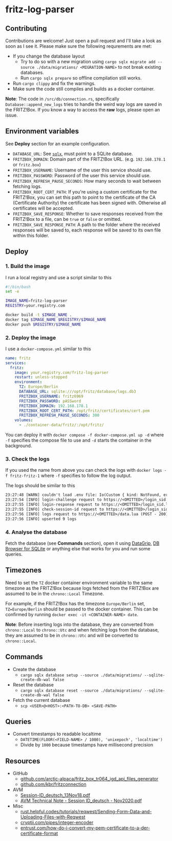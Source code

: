 # fritz-log-parser

## Contributing

Contributions are welcome! Just open a pull request and I'll take a look as soon
as I see it. Please make sure the following requrements are met:

- If you change the database layout
  - Try to do so with a new migration using `cargo sqlx migrate add --source ./data/migrations/ <MIGRATION-NAME>` to not break existing databases.
  - Run `cargo sqlx prepare` so offline compilation still works.
- Run `cargo clippy` and fix the warnings.
- Make sure the code still compiles and builds as a docker container.

**Note**: The code in `/src/db/connection.rs`, specifically `Database::append_new_logs` tries to handle the weird way logs are saved in the FRITZ!Box. If you know a way to access the **raw** logs, please open an issue.

## Environment variables

See **Deploy** section for an example configuration.

- `DATABASE_URL`: See [`sqlx`](https://docs.rs/sqlx/latest/sqlx/), must point to a SQLite database.
- `FRITZBOX_DOMAIN`: Domain part of the FRITZ!Box URL. (e.g. `192.168.178.1` or `fritz.box`)
- `FRITZBOX_USERNAME`: Username of the user this service should use.
- `FRITZBOX_PASSWORD`: Password of the user this service should use.
- `FRITZBOX_REFRESH_PAUSE_SECONDS`: How many seconds to wait between fetching logs.
- `FRITZBOX_ROOT_CERT_PATH`: If you're using a custom certificate for the FRITZ!Box, you can set this path to point to the certificate of the CA (Certificate Authority) the certificate has been signed with. Otherwise all certificates will be accepted.
- `FRITZBOX_SAVE_RESPONSE`: Whether to save responses received from the FRITZ!Box to a file, can be `true` or `false` or omitted.
- `FRITZBOX_SAVE_RESPONSE_PATH`: A path to the folder where the received responses will be saved to, each response will be saved to its own file within this folder.

## Deploy

### 1. Build the image

I run a local registry and use a script similar to this

```sh
#!/bin/bash
set -e

IMAGE_NAME=fritz-log-parser
REGISTRY=your.registry.com

docker build -t $IMAGE_NAME .
docker tag $IMAGE_NAME $REGISTRY/$IMAGE_NAME
docker push $REGISTRY/$IMAGE_NAME
```

### 2. Deploy the image

I use a `docker-compose.yml` similar to this

```yaml
name: fritz
services:
  fritz:
    image: your.registry.com/fritz-log-parser
    restart: unless-stopped
    environment:
      TZ: Europe/Berlin
      DATABASE_URL: sqlite:///opt/fritz/database/logs.db3
      FRITZBOX_USERNAME: fritz6969
      FRITZBOX_PASSWORD: pASSword
      FRITZBOX_DOMAIN: 192.168.178.1
      FRITZBOX_ROOT_CERT_PATH: /opt/fritz/certificates/cert.pem
      FRITZBOX_REFRESH_PAUSE_SECONDS: 300
    volumes:
      - ./container-data/fritz/:/opt/fritz/
```

You can deploy it with `docker compose -f docker-compose.yml up -d` where `-f`
specifies the compose file to use and `-d` starts the container in the
background.

### 3. Check the logs

If you used the name from above you can check the logs with
`docker logs -f fritz-fritz-1` where `-f` specifies to follow the log output.

The logs should be similar to this

```txt
23:27:48 [WARN] couldn't load .env file: Io(Custom { kind: NotFound, error: "path not found" })
23:27:54 [INFO] login-challenge request to https://<OMITTED>/login_sid.lua?version=2 (GET - 200) took 5501ms (session-id: None)
23:27:55 [INFO] login-response request to https://<OMITTED>/login_sid.lua?version=2 (POST - 200) took 775ms (session-id: None)
23:27:55 [INFO] check-session-id request to https://<OMITTED>/login_sid.lua?version=2 (POST - 200) took 423ms (session-id: Some(<OMITTED>))
23:27:56 [INFO] logs request to https://<OMITTED>/data.lua (POST - 200) took 1122ms (session-id: Some(<OMITTED>))
23:27:56 [INFO] upserted 9 logs
```

### 4. Analyse the database

Fetch the database (see **Commands** section), open it using
[DataGrip](https://www.jetbrains.com/datagrip/),
[DB Browser for SQLite](https://sqlitebrowser.org/) or anything else that works
for you and run some queries.

## Timezones

Need to set the `TZ` docker container environment variable to the same timezone
as the FRITZ!Box because logs fetched from the FRITZ!Box are assumed to be in
the `chrono::Local` Timezone.

For example, if the FRITZ!Box has the timezone `Europe/Berlin` set,
`TZ=Europe/Berlin` should be passed to the docker container. This can be
confirmed by running `docker exec -it <CONTAINER-NAME> date`.

**Note**: Before inserting logs into the database, they are converted from
`chrono::Local` to `chrono::Utc` and when fetching logs from the database, they
are assumed to be in `chrono::Utc` and will be converted to `chrono::Local`.

## Commands

- Create the database
  - `cargo sqlx database setup --source ./data/migrations/ --sqlite-create-db-wal false`
- Reset the database
  - `cargo sqlx database reset --source ./data/migrations/ --sqlite-create-db-wal false`
- Fetch the current database
  - `scp <USER>@<HOST>:<PATH-TO-DB> <SAVE-PATH>`

## Queries

- Convert timestamps to readable localtime
  - `DATETIME(FLOOR(<FIELD-NAME> / 1000), 'unixepoch', 'localtime')`
  - Divide by `1000` because timestamps have millisecond precision

## Resources

- GitHub
  - [github.com/arctic-alpaca/fritz_box_tr064_igd_api_files_generator](https://github.com/arctic-alpaca/fritz_box_tr064_igd_api_files_generator)
  - [github.com/kbr/fritzconnection](https://github.com/kbr/fritzconnection)
- AVM
  - [Session-ID_deutsch_13Nov18.pdf](https://avm.de/fileadmin/user_upload/Global/Service/Schnittstellen/Session-ID_deutsch_13Nov18.pdf)
  - [AVM Technical Note - Session ID_deutsch - Nov2020.pdf](https://avm.de/fileadmin/user_upload/Global/Service/Schnittstellen/AVM%20Technical%20Note%20-%20Session%20ID_deutsch%20-%20Nov2020.pdf)
- Misc
  - [rust.helpful.codes/tutorials/reqwest/Sending-Form-Data-and-Uploading-Files-with-Reqwest](https://rust.helpful.codes/tutorials/reqwest/Sending-Form-Data-and-Uploading-Files-with-Reqwest/)
  - [cryptii.com/pipes/integer-encoder](https://cryptii.com/pipes/integer-encoder)
  - [entrust.com/how-do-i-convert-my-pem-certificate-to-a-der-certificate-format](https://www.entrust.com/knowledgebase/ssl/how-do-i-convert-my-pem-certificate-to-a-der-certificate-format)
